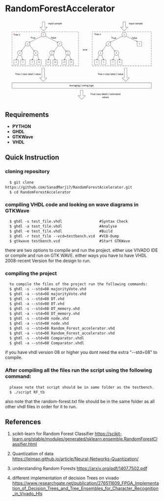 # RandomForestAccelerator

![Screenshot](https://github.com/SanadMarji7/RandomForestAccelerator/blob/main/Random%20Forest%20Structure.png?raw=true)

## Requirements
* **PYTHON**
* **GHDL**
* **GTKWave**
* **VHDL**

## Quick Instruction

### cloning repository

      $ git clone https://github.com/SanadMarji7/RandomForestAccelerator.git 
      $ cd RandomForestAccelerator  

### compiling VHDL code and looking on wave diagrams in GTKWave

      $ ghdl -s test_file.vhdl                 #Syntax Check  
      $ ghdl -a test_file.vhdl                 #Analyse  
      $ ghdl -e test_file.vhdl                 #Build   
      $ ghdl -r test_file --vcd=testbench.vcd  #VCD-Dump  
      $ gtkwave testbench.vcd                  #Start GTKWave  

there are two options to compile and run the project. either use VIVADO IDE or compile and run on GTK WAVE. either ways you have to have
VHDL 2008-recent Version for the design to run.
   
### compiling the project
      to compile the files of the project run the following commands:
      $ ghdl -s --std=08 majorityVote.vhd
      $ ghdl -a --std=08 majorityVote.vhd
      $ ghdl -s --std=08 DT.vhd
      $ ghdl -a --std=08 DT.vhd
      $ ghdl -s --std=08 DT_memory.vhd
      $ ghdl -a --std=08 DT_memory.vhd
      $ ghdl -s --std=08 node.vhd
      $ ghdl -a --std=08 node.vhd
      $ ghdl -s --std=08 Random_Forest_accelerator.vhd
      $ ghdl -a --std=08 Random_Forest_accelerator.vhd
      $ ghdl -s --std=08 Comparator.vhdl
      $ ghdl -a --std=08 Comparator.vhdl
      
if you have vhdl version 08 or higher you dont need the extra "--std=08" to compile.

### After compiling all the files run the script using the following command:
      please note that script should be in same folder as the testbench.
      $ ./script RF_tb
      

also note that the random-forest.txt file should be in the same folder as all other vhdl files in order for it to run.

## References

1. scikit-learn for Random Forest Classifier 
   https://scikit-learn.org/stable/modules/generated/sklearn.ensemble.RandomForestClassifier.html

2. Quantization of data  
   https://leimao.github.io/article/Neural-Networks-Quantization/

3. understanding Random Forests
   https://arxiv.org/pdf/1407.7502.pdf
  
4. different implementation of decision Trees on vivado
   https://www.researchgate.net/publication/276511609_FPGA_Implementation_of_Decision_Trees_and_Tree_Ensembles_for_Character_Recognition_in_Vivado_Hls


